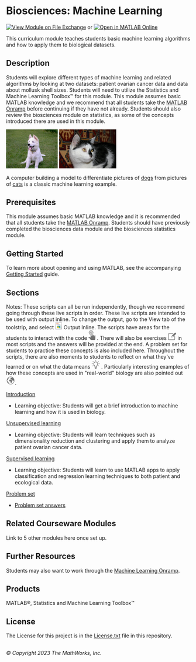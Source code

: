 # Biosciences: Machine Learning

[![View Module on File Exchange](https://www.mathworks.com/matlabcentral/images/matlab-file-exchange.svg)](https://www.mathworks.com/matlabcentral/fileexchange/163696-biosciences-machine-learning) or
[![Open in MATLAB Online](https://www.mathworks.com/images/responsive/global/open-in-matlab-online.svg)](https://matlab.mathworks.com/open/github/v1?repo=MathWorks-Teaching-Resources/biosciences-machine-learning&file=S1_Introduction.mlx)

This curriculum module teaches students basic machine learning algorithms and how to apply them to biological datasets.   

## Description

Students will explore different types of machine learning and related algorithms by looking at two datasets: patient ovarian cancer data and data about mollusk shell sizes. Students will need to utilize the Statistics and Machine Learning Toolbox™ for this module. This module assumes basic MATLAB knowledge and we recommend that all students take the [MATLAB Onramp](https://matlabacademy.mathworks.com/details/matlab-onramp/gettingstarted) before continuing if they have not already. Students should also review the biosciences module on statistics, as some of the concepts introduced there are used in this module. 


<img src="images/Kintamani_dog_white.jpg" width=28% height=28%>  <img src="images/Domestic_cat_2011_G01.jpg" width=31% height=32%>  

A computer building a model to differentiate pictures of [dogs](https://commons.wikimedia.org/wiki/File:Kintamani_dog_white.jpg) from pictures of [cats](https://commons.wikimedia.org/wiki/File:Domestic_cat_2011_G01.jpg) is a classic machine learning example. 

## Prerequisites 

This module assumes basic MATLAB knowledge and it is recommended that all students take the [MATLAB Onramp](https://matlabacademy.mathworks.com/details/matlab-onramp/gettingstarted). Students should have previously completed the biosciences data module and the biosciences statistics module.

## Getting Started 

To learn more about opening and using MATLAB, see the accompanying [Getting Started](Getting_Started.pdf) guide. 

## Sections 
Notes: These scripts can all be run independently, though we recommend going through these live scripts in order. These live scripts are intended to be used with output inline. To change the output, go to the View tab of the toolstrip, and select ![](images/outputinline.png)  Output Inline. 
The scripts have areas for the students to interact with the code ![](images/try.png) . There will also be exercises ![](images/exercise.png)  in most scripts and the answers will be provided at the end.  A problem set for students to practice these concepts is also included here. Throughout the scripts, there are also moments to students to reflect on what they've learned or on what the data means ![](images/reflect.png) . Particularly interesting examples of how these concepts are used in "real-world" biology are also pointed out ![](images/app.png).

[Introduction](https://matlab.mathworks.com/open/github/v1?repo=MathWorks-Teaching-Resources/biosciences-machine-learning&file=S1_Introduction.mlx)
- Learning objective: Students will get a brief introduction to machine learning and how it is used in biology. 

[Unsupervised learning](https://matlab.mathworks.com/open/github/v1?repo=MathWorks-Teaching-Resources/biosciences-machine-learning&file=S2_Unsupervised_learning.mlx)
- Learning objective: Students will learn techniques such as dimensionality reduction and clustering and apply them to analyze patient ovarian cancer data.

[Supervised learning](https://matlab.mathworks.com/open/github/v1?repo=MathWorks-Teaching-Resources/biosciences-machine-learning&file=S3_Supervised_learning.mlx)
- Learning objective:  Students will learn to use MATLAB apps to apply classification and regression learning techniques to both patient and ecological data. 

[Problem set](https://matlab.mathworks.com/open/github/v1?repo=MathWorks-Teaching-Resources/biosciences-machine-learning&file=S4_Problem_set.mlx)
- [Problem set answers](https://matlab.mathworks.com/open/github/v1?repo=MathWorks-Teaching-Resources/biosciences-machine-learning&file=S5_Problem_set_answers.mlx)

## Related Courseware Modules

Link to 5 other modules here once set up. 

## Further Resources 
 
Students may also want to work through the [Machine Learning Onramp](https://matlabacademy.mathworks.com/details/machine-learning-onramp/machinelearning). 

## Products 

MATLAB®, Statistics and Machine Learning Toolbox™

## License

The License for this project is in the [License.txt](license.txt) file in this repository. 

##
_&copy; Copyright 2023 The MathWorks, Inc._
